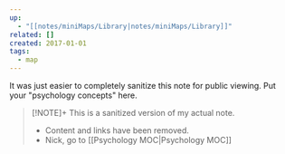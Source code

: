 ```yaml
---
up:
  - "[[notes/miniMaps/Library|notes/miniMaps/Library]]"
related: []
created: 2017-01-01
tags:
  - map
---
```

It was just easier to completely sanitize this note for public viewing. Put your "psychology concepts" here.

> [!NOTE]+ This is a sanitized version of my actual note. 
> - Content and links have been removed.
> - Nick, go to [[Psychology MOC|Psychology MOC]]

